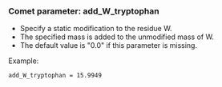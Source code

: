 ### Comet parameter: add_W_tryptophan

- Specify a static modification to the residue W.
- The specified mass is added to the unmodified mass of W.
- The default value is "0.0" if this parameter is missing.

Example:
```
add_W_tryptophan = 15.9949
```
